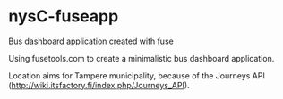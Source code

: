 # nysC-fuseapp
Bus dashboard application created with fuse

Using fusetools.com to create a minimalistic bus dashboard application.

Location aims for Tampere municipality, because of the Journeys API (http://wiki.itsfactory.fi/index.php/Journeys_API).
